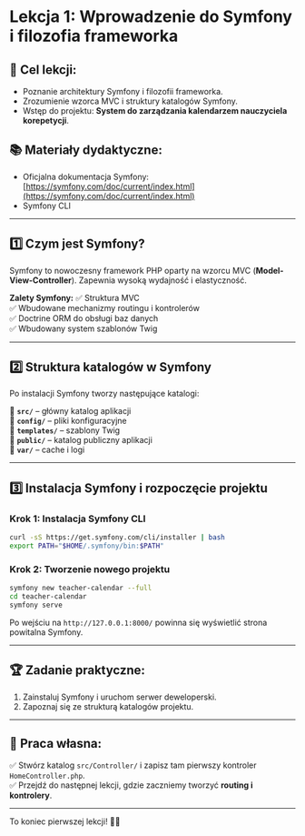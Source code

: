 # Lekcja 1: Wprowadzenie do Symfony i filozofia frameworka

## 🎯 Cel lekcji:
- Poznanie architektury Symfony i filozofii frameworka.
- Zrozumienie wzorca MVC i struktury katalogów Symfony.
- Wstęp do projektu: **System do zarządzania kalendarzem nauczyciela korepetycji**.

## 📚 Materiały dydaktyczne:
- Oficjalna dokumentacja Symfony: [https://symfony.com/doc/current/index.html](https://symfony.com/doc/current/index.html)
- Symfony CLI

---

## 1️⃣ Czym jest Symfony?
Symfony to nowoczesny framework PHP oparty na wzorcu MVC (**Model-View-Controller**). Zapewnia wysoką wydajność i elastyczność.

**Zalety Symfony:**
✅ Struktura MVC  
✅ Wbudowane mechanizmy routingu i kontrolerów  
✅ Doctrine ORM do obsługi baz danych  
✅ Wbudowany system szablonów Twig  

---

## 2️⃣ Struktura katalogów w Symfony
Po instalacji Symfony tworzy następujące katalogi:

📂 **`src/`** – główny katalog aplikacji  
📂 **`config/`** – pliki konfiguracyjne  
📂 **`templates/`** – szablony Twig  
📂 **`public/`** – katalog publiczny aplikacji  
📂 **`var/`** – cache i logi  

---

## 3️⃣ Instalacja Symfony i rozpoczęcie projektu

### **Krok 1: Instalacja Symfony CLI**
```sh
curl -sS https://get.symfony.com/cli/installer | bash
export PATH="$HOME/.symfony/bin:$PATH"
```

### **Krok 2: Tworzenie nowego projektu**
```sh
symfony new teacher-calendar --full
cd teacher-calendar
symfony serve
```

Po wejściu na `http://127.0.0.1:8000/` powinna się wyświetlić strona powitalna Symfony.

---

## 🏆 Zadanie praktyczne:
1. Zainstaluj Symfony i uruchom serwer deweloperski.  
2. Zapoznaj się ze strukturą katalogów projektu.  

---

## 📌 Praca własna:
✅ Stwórz katalog `src/Controller/` i zapisz tam pierwszy kontroler `HomeController.php`.  
✅ Przejdź do następnej lekcji, gdzie zaczniemy tworzyć **routing i kontrolery**.  

---

To koniec pierwszej lekcji! 🎯🚀
